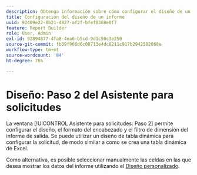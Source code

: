 ```yaml
---
description: Obtenga información sobre cómo configurar el diseño de un informe, el formato de encabezado y el filtrado de dimensiones para la salida.
title: Configuración del diseño de un informe
uuid: 92409e22-8b21-4827-af2f-bfef8368e0f7
feature: Report Builder
role: User, Admin
exl-id: 92894877-4fa8-4ea6-b5cd-9d1c50c3e250
source-git-commit: fb39f906d6c08713e4dc8211c917b2942502868e
workflow-type: tm+mt
source-wordcount: '84'
ht-degree: 76%

---
```


# Diseño: Paso 2 del Asistente para solicitudes

La ventana [!UICONTROL Asistente para solicitudes: Paso 2] permite configurar el diseño, el formato del encabezado y el filtro de dimensión del informe de salida. Se puede utilizar un diseño de tabla dinámica para configurar la solicitud, de modo similar a como se crea una tabla dinámica de Excel.

Como alternativa, es posible seleccionar manualmente las celdas en las que desea mostrar los datos del informe utilizando el [Diseño personalizado](/help/analyze/report-builder/layout/configure-the-custom-layout.md).
